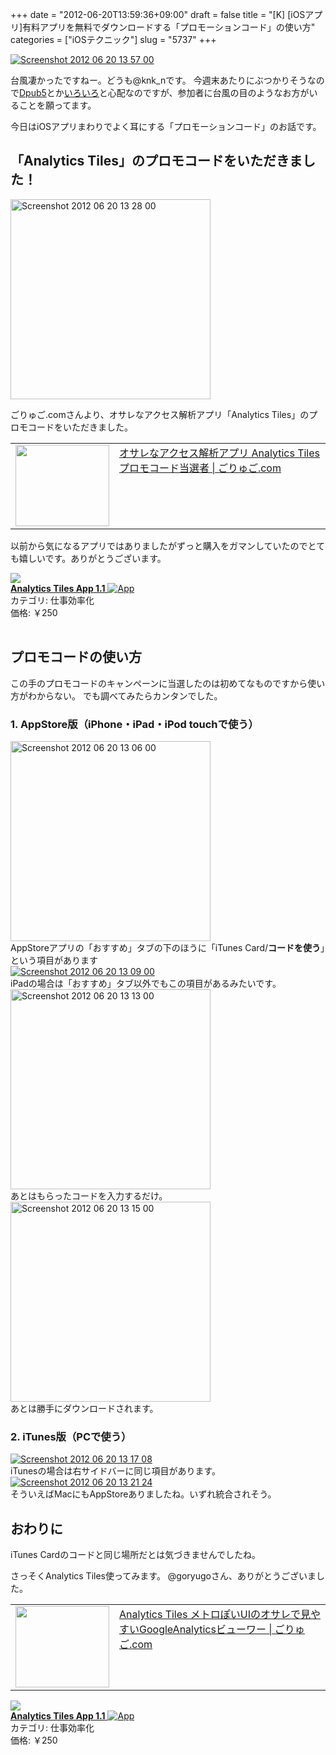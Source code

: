+++
date = "2012-06-20T13:59:36+09:00"
draft = false
title = "[K] [iOSアプリ]有料アプリを無料でダウンロードする「プロモーションコード」の使い方"
categories = ["iOSテクニック"]
slug = "5737"
+++

<div class="center"><a href="http://knk-n.com/wp-content/uploads/2012/06/screenshot-2012-06-20-13.57.00.jpg"><img src="http://knk-n.com/wp-content/uploads/2012/06/screenshot-2012-06-20-13.57.00.jpg" alt="Screenshot 2012 06 20 13 57 00" title="screenshot 2012-06-20 13.57.00.jpg" border="0" width="" height="" /></a></div>

台風凄かったですねー。どうも@knk_nです。
今週末あたりにぶつかりそうなので<a href="http://knk-n.com/2012/05/31/dpub5-preparation/" target="_blank">Dpub5</a>とか<a href="http://knk-n.com/2012/06/17/marucom9/" target="_blank">いろいろ</a>と心配なのですが、参加者に台風の目のようなお方がいることを願ってます。

今日はiOSアプリまわりでよく耳にする「プロモーションコード」のお話です。<!--more--><h2>「Analytics Tiles」のプロモコードをいただきました！</h2>

<div class="center"><a href="http://knk-n.com/wp-content/uploads/2012/06/screenshot-2012-06-20-13.28.00.jpg"><img src="http://knk-n.com/wp-content/uploads/2012/06/screenshot-2012-06-20-13.28.00.jpg" alt="Screenshot 2012 06 20 13 28 00" title="screenshot 2012-06-20 13.28.00.jpg" border="0" width="320" height="auto" /></a></div>

ごりゅご.comさんより、オサレなアクセス解析アプリ「Analytics Tiles」のプロモコードをいただきました。

<table width="100%"><td valign="top" width="150"><a href="http://goryugo.com/20120620/analytics_tiles_atari/" target="_blank"><img border="0" src="http://capture.heartrails.com/150x130/shadow?http://goryugo.com/20120620/analytics_tiles_atari/" alt="" width="150" height="130" /></a></td><td valign="top"><a  href="http://goryugo.com/20120620/analytics_tiles_atari/" target="_blank">オサレなアクセス解析アプリ Analytics Tiles プロモコード当選者 | ごりゅご.com</a><script type="text/javascript">var url = "http://goryugo.com/20120620/analytics_tiles_atari/";</script><script src="http://api.b.st-hatena.com/entry.count?url=http://goryugo.com/20120620/analytics_tiles_atari/&callback=hatebTxt"></script>
</td></table>

以前から気になるアプリではありましたがずっと購入をガマンしていたのでとても嬉しいです。ありがとうございます。

<table class="appstorehelper">
<a href="http://itunes.apple.com/jp/app/analytics-tiles-app/id527147208?mt=8&uo=4" rel="nofollow" target="_blank"><img class="appstorehelper_appicn" src="http://a1.mzstatic.com/us/r1000/085/Purple/v4/1e/19/e2/1e19e285-981b-c500-ec18-27031aba943b/5PJm6d2haicyEHPrMTmaBw-temp-upload.acsbgewf.png" /></a><div class="appstorehelper_text"><a href="http://itunes.apple.com/jp/app/analytics-tiles-app/id527147208?mt=8&uo=4" rel="nofollow" target="_blank"><b>Analytics Tiles App 1.1</b> <img alt="App" src="http://ax.phobos.apple.com.edgesuite.net/ja_jp/images/web/linkmaker/badge_appstore-sm.gif" style="vertical-align: text-bottom;" /></b></a><br />カテゴリ: 仕事効率化<br />価格: &#65509;250<br clear="all" /></div>
</table>

<h2>プロモコードの使い方</h2>
この手のプロモコードのキャンペーンに当選したのは初めてなものですから使い方がわからない。
でも調べてみたらカンタンでした。
<h3>1. AppStore版（iPhone・iPad・iPod touchで使う）</h3>
<div class="center"><a href="http://knk-n.com/wp-content/uploads/2012/06/screenshot-2012-06-20-13.06.00.jpg"><img src="http://knk-n.com/wp-content/uploads/2012/06/screenshot-2012-06-20-13.06.00.jpg" alt="Screenshot 2012 06 20 13 06 00" title="screenshot 2012-06-20 13.06.00.jpg" border="0" width="320" height="" /></a></div>
AppStoreアプリの「おすすめ」タブの下のほうに「iTunes Card/<strong>コードを使う</strong>」という項目があります

<div class="center"><a href="http://knk-n.com/wp-content/uploads/2012/06/screenshot-2012-06-20-13.09.00.jpg"><img src="http://knk-n.com/wp-content/uploads/2012/06/screenshot-2012-06-20-13.09.00.jpg" alt="Screenshot 2012 06 20 13 09 00" title="screenshot 2012-06-20 13.09.00.jpg" border="0" width="" height="" /></a></div>
iPadの場合は「おすすめ」タブ以外でもこの項目があるみたいです。

<div class="center"><a href="http://knk-n.com/wp-content/uploads/2012/06/screenshot-2012-06-20-13.13.00.jpg"><img src="http://knk-n.com/wp-content/uploads/2012/06/screenshot-2012-06-20-13.13.00.jpg" alt="Screenshot 2012 06 20 13 13 00" title="screenshot 2012-06-20 13.13.00.jpg" border="0" width="320" height="auto" /></a></div>
あとはもらったコードを入力するだけ。

<div class="center"><a href="http://knk-n.com/wp-content/uploads/2012/06/screenshot-2012-06-20-13.15.00.jpg"><img src="http://knk-n.com/wp-content/uploads/2012/06/screenshot-2012-06-20-13.15.00.jpg" alt="Screenshot 2012 06 20 13 15 00" title="screenshot 2012-06-20 13.15.00.jpg" border="0" width="320" height="auto" /></a></div>
あとは勝手にダウンロードされます。

<h3>2. iTunes版（PCで使う）</h3>
<div class="center"><a href="http://knk-n.com/wp-content/uploads/2012/06/screenshot-2012-06-20-13.17.08.jpg"><img src="http://knk-n.com/wp-content/uploads/2012/06/screenshot-2012-06-20-13.17.08.jpg" alt="Screenshot 2012 06 20 13 17 08" title="screenshot 2012-06-20 13.17.08.jpg" border="0" width="" height="" /></a></div>
iTunesの場合は右サイドバーに同じ項目があります。

<div class="center"><a href="http://knk-n.com/wp-content/uploads/2012/06/screenshot-2012-06-20-13.21.24.jpg"><img src="http://knk-n.com/wp-content/uploads/2012/06/screenshot-2012-06-20-13.21.24.jpg" alt="Screenshot 2012 06 20 13 21 24" title="screenshot 2012-06-20 13.21.24.jpg" border="0" width="" height="" /></a></div>
そういえばMacにもAppStoreありましたね。いずれ統合されそう。
<h2>おわりに</h2>
iTunes Cardのコードと同じ場所だとは気づきませんでしたね。

さっそくAnalytics  Tiles使ってみます。
@goryugoさん、ありがとうございました。

<table width="100%"><td valign="top" width="150"><a href="http://goryugo.com/20120605/analytics_tiles/" target="_blank"><img border="0" src="http://capture.heartrails.com/150x130/shadow?http://goryugo.com/20120605/analytics_tiles/" alt="" width="150" height="130" /></a></td><td valign="top"><a  href="http://goryugo.com/20120605/analytics_tiles/" target="_blank">Analytics Tiles メトロぽいUIのオサレで見やすいGoogleAnalyticsビューワー | ごりゅご.com</a><script type="text/javascript">var url = "http://goryugo.com/20120605/analytics_tiles/";</script><script src="http://api.b.st-hatena.com/entry.count?url=http://goryugo.com/20120605/analytics_tiles/&callback=hatebTxt"></script>
</td></table>

<table class="appstorehelper">
<a href="http://itunes.apple.com/jp/app/analytics-tiles-app/id527147208?mt=8&uo=4" rel="nofollow" target="_blank"><img class="appstorehelper_appicn" src="http://a1.mzstatic.com/us/r1000/085/Purple/v4/1e/19/e2/1e19e285-981b-c500-ec18-27031aba943b/5PJm6d2haicyEHPrMTmaBw-temp-upload.acsbgewf.png" /></a><div class="appstorehelper_text"><a href="http://itunes.apple.com/jp/app/analytics-tiles-app/id527147208?mt=8&uo=4" rel="nofollow" target="_blank"><b>Analytics Tiles App 1.1</b> <img alt="App" src="http://ax.phobos.apple.com.edgesuite.net/ja_jp/images/web/linkmaker/badge_appstore-sm.gif" style="vertical-align: text-bottom;" /></b></a><br />カテゴリ: 仕事効率化<br />価格: &#65509;250<br clear="all" /></div>
</table>
